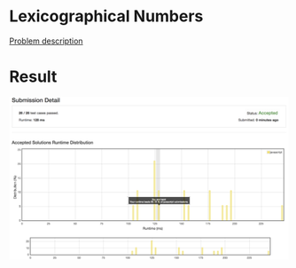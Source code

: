 # Lexicographical Numbers

[Problem description](https://leetcode.com/problems/lexicographical-numbers/description)

# Result

![result](result.png)
